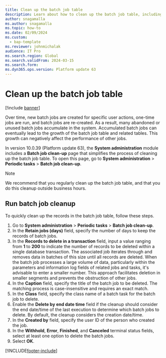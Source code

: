 ```yaml
---
title: Clean up the batch job table
description: Learn about how to clean up the batch job table, including a step-by-step process that details the run batch job cleanup process.
author: snagamalla
ms.author: snagamalla
ms.topic: how-to
ms.date: 02/09/2024
ms.custom: 
  - bap-template
ms.reviewer: johnmichalak
audience: IT Pro
ms.search.region: Global
ms.search.validFrom: 2024-03-15
ms.search.form: 
ms.dyn365.ops.version: Platform update 63
---
```


# Clean up the batch job table

[!include [banner](../includes/banner.md)]

Over time, new batch jobs are created for specific user actions, one-time jobs are run, and batch jobs are re-created. As a result, many abandoned or unused batch jobs accumulate in the system. Accumulated batch jobs can eventually lead to the growth of the batch job table and related tables. This growth can negatively affect the performance of other jobs.

In version 10.0.39 (Platform update 63), the **System administration** module includes a **Batch job clean-up** page that simplifies the process of cleaning up the batch job table. To open this page, go to **System administration** \> **Periodic tasks** \> **Batch job clean-up**.

> [!NOTE]
> We recommend that you regularly clean up the batch job table, and that you do this cleanup outside business hours.

## Run batch job cleanup

To quickly clean up the records in the batch job table, follow these steps.

1. Go to **System administration** \> **Periodic tasks** \> **Batch job clean-up**.
1. In the **Retain jobs (days)** field, specify the number of days to keep the records of batch jobs.
1. In the **Records to delete in a transaction** field, input a value ranging from **1** to **200** to indicate the number of records to be deleted within a single database transaction. The associated job iterates through and removes data in batches of this size until all records are deleted. When the batch job processes a large volume of data, particularly within the parameters and information log fields of related jobs and tasks, it's advisable to enter a smaller number. This approach facilitates deletion in smaller segments and prevents the obstruction of other jobs.
1. In the **Caption** field, specify the title of the batch job to be deleted. The matching process is case-insensitive and requires an exact match.
1. In the **Class** field, specify the class name of a batch task for the batch job to delete.
1. Enable the **Delete by end date time** field if the cleanup should consider the end date/time of the last execution to determine which batch jobs to delete. By default, the cleanup considers the creation date/time.
1. In the **Created by** field, specify the user ID of the person who created the job.
1. In the **Withhold**, **Error**, **Finished**, and **Canceled** terminal status fields, select at least one option to delete the batch jobs.
1. Select **OK**.

[!INCLUDE[footer-include](../../../includes/footer-banner.md)]
